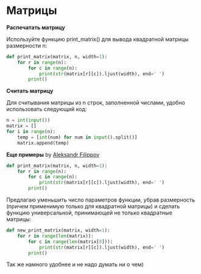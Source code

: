 # Матрицы

**Распечатать матрицу**

Используйте функцию print_matrix() для вывода квадратной матрицы размерности n:
```python
def print_matrix(matrix, n, width=1):
    for r in range(n):
        for c in range(n):
            print(str(matrix[r][c]).ljust(width), end=' ')
        print()
```

**Считать матрицу** 

Для считывания матрицы из n строк, заполненной числами, удобно использовать следующий код:
```python
n = int(input())
matrix = []
for i in range(n):
    temp = [int(num) for num in input().split()]
    matrix.append(temp)
```
**Еще примеры** by [Aleksandr Filippov]([https://stepik.org/users/41898780](https://stepik.org/lesson/416754/step/1?discussion=6053436&unit=406262))
```python
def print_matrix(matrix, n, width=1):
    for r in range(n):
        for c in range(n):
            print(str(matrix[r][c]).ljust(width), end=' ')
        print()
```
Предлагаю уменьшить число параметров функции, убрав размерность (причем применимую только для квадратной матрицы) и сделать функцию универсальной, принимающей не только квадратные матрицы:
```python
def new_print_matrix(matrix, width=1):
    for r in range(len(matrix)):
        for c in range(len(matrix[0])):
            print(str(matrix[r][c]).ljust(width), end=' ')
        print()
```
Так же намного удобнее и не надо думать ни о чем)
